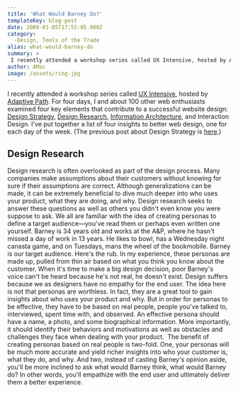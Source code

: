```yaml
---
title: 'What Would Barney Do?'
templateKey: blog-post
date: 2009-01-05T17:55:05.000Z
category: 
  -Design, Tools of the Trade
alias: what-would-barney-do
summary: > 
 I recently attended a workshop series called UX Intensive, hosted by Adaptive Path.
author: AMac
image: /assets/ring.jpg
---
```


I recently attended a workshop series called [UX Intensive](http://adaptivepath.com/events/2009/uxi/), hosted by [Adaptive Path](http://adaptivepath.com/). For four days, I and about 100 other web enthusiasts examined four key elements that contribute to a successful website design: [Design Strategy](/2008/12/15/scope-little-goes-long-way), [Design Research](/2009/01/05/what-would-barney-do), [Information Architecture](/2009/01/28/metadata), and Interaction Design. I've put together a list of four insights to better web design, one for each day of the week. (The previous post about Design Strategy is [here](/2008/12/15/scope-little-goes-long-way).)

Design Research
---------------

Design research is often overlooked as part of the design process. Many companies make assumptions about their customers without knowing for sure if their assumptions are correct. Although generalizations can be made, it can be extremely beneficial to dive much deeper into who uses your product, what they are doing, and why. Design research seeks to answer these questions as well as others you didn't even know you were suppose to ask. We all are familiar with the idea of creating personas to define a target audience—you've read them or perhaps even written one yourself. Barney is 34 years old and works at the A&P, where he hasn't missed a day of work in 13 years. He likes to bowl, has a Wednesday night canasta game, and on Tuesdays, mans the wheel of the bookmobile. Barney is our target audience. Here's the rub. In my experience, these personas are made up, pulled from thin air based on what you think you know about the customer. When it's time to make a big design decision, poor Barney's voice can't be heard because he's not real, he doesn't exist. Design suffers because we as designers have no empathy for the end user. The idea here is not that personas are worthless. In fact, they are a great tool to gain insights about who uses your product and why. But in order for personas to be effective, they have to be based on real people, people you've talked to, interviewed, spent time with, and observed. An effective persona should have a name, a photo, and some biographical information. More importantly, it should identify their behaviors and motivations as well as obstacles and challenges they face when dealing with your product.  The benefit of creating personas based on real people is two-fold. One, your personas will be much more accurate and yield richer insights into who your customer is, what they do, and why. And two, instead of casting Barney's opinion aside, you'll be more inclined to ask what would Barney think, what would Barney do? In other words, you'll empathize with the end user and ultimately deliver them a better experience.